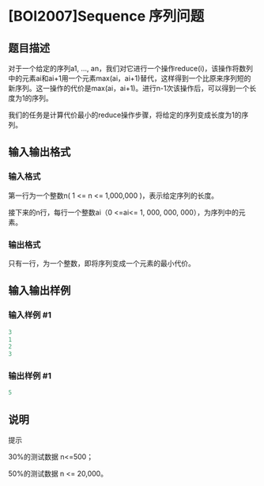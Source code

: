 # [BOI2007]Sequence 序列问题

## 题目描述

对于一个给定的序列a1, …, an，我们对它进行一个操作reduce(i)，该操作将数列中的元素ai和ai+1用一个元素max(ai，ai+1)替代，这样得到一个比原来序列短的新序列。这一操作的代价是max(ai，ai+1)。进行n-1次该操作后，可以得到一个长度为1的序列。

我们的任务是计算代价最小的reduce操作步骤，将给定的序列变成长度为1的序列。

## 输入输出格式

### 输入格式

第一行为一个整数n( 1 <= n <= 1,000,000 )，表示给定序列的长度。

接下来的n行，每行一个整数ai（0 <=ai<= 1, 000, 000, 000），为序列中的元素。

### 输出格式

只有一行，为一个整数，即将序列变成一个元素的最小代价。

## 输入输出样例

### 输入样例 #1

```cpp
3
1
2
3
```


### 输出样例 #1

```cpp
5
```


## 说明

提示

30%的测试数据 n<=500；

50%的测试数据 n <= 20,000。 

